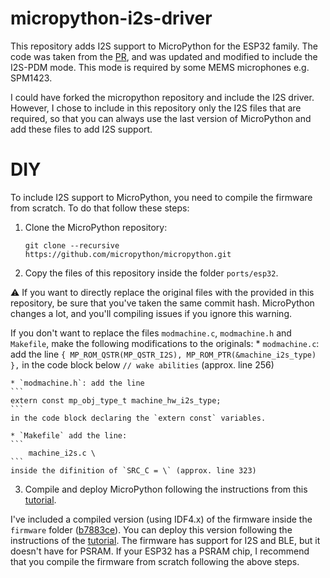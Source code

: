 # micropython-i2s-driver

This repository adds I2S support to MicroPython for the ESP32 family. The code was taken from the [PR](https://github.com/micropython/micropython/pull/4471), and was updated and modified to include the I2S-PDM mode. This mode is required by some MEMS microphones e.g. SPM1423.

I could have forked the micropython repository and include the I2S driver. However, I chose to include in this repository only the I2S files that are required, so that you can always use the last version of MicroPython and add these files to add I2S support.

# DIY
To include I2S support to MicroPython, you need to compile the firmware from scratch. To do that follow these steps:
1. Clone the MicroPython repository:
    ```
    git clone --recursive https://github.com/micropython/micropython.git
    ```
2. Copy the files of this repository inside the folder `ports/esp32`. 

:warning: If you want to directly replace the original files with the provided in this repository, be sure that you've taken the same commit hash. MicroPython changes a lot, and you'll compiling issues if you ignore this warning.

If you don't want to replace the files `modmachine.c`, `modmachine.h` and `Makefile`, make the following modifications to the originals:
    * `modmachine.c`: add the line
    ```
        { MP_ROM_QSTR(MP_QSTR_I2S), MP_ROM_PTR(&machine_i2s_type) },
    ```
    in the code block below `// wake abilities` (approx. line 256)

    * `modmachine.h`: add the line
    ```
    extern const mp_obj_type_t machine_hw_i2s_type;
    ```
    in the code block declaring the `extern const` variables. 

    * `Makefile` add the line:
    ```
    	machine_i2s.c \
    ```
    inside the difinition of `SRC_C = \` (approx. line 323)
3. Compile and deploy MicroPython following the instructions from this [tutorial](https://lemariva.com/blog/2020/03/tutorial-getting-started-micropython-v20).


I've included a compiled version (using IDF4.x) of the firmware inside the `firmware` folder ([b7883ce](https://github.com/micropython/micropython/commit/b7883ce74c5a9b9689d812d134117d625fd42e73)). You can deploy this version following the instructions of the [tutorial](https://lemariva.com/blog/2020/03/tutorial-getting-started-micropython-v20). The firmware has support for I2S and BLE, but it doesn't have for PSRAM. If your ESP32 has a PSRAM chip, I recommend that you compile the firmware from scratch following the above steps.
